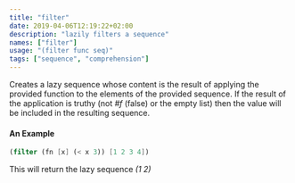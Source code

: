 ```yaml
---
title: "filter"
date: 2019-04-06T12:19:22+02:00
description: "lazily filters a sequence"
names: ["filter"]
usage: "(filter func seq)"
tags: ["sequence", "comprehension"]
---
```

Creates a lazy sequence whose content is the result of applying the provided function to the elements of the provided sequence. If the result of the application is truthy (not _#f_ (false) or the empty list) then the value will be included in the resulting sequence.

#### An Example

~~~scheme
(filter (fn [x] (< x 3)) [1 2 3 4])
~~~

This will return the lazy sequence _(1 2)_
